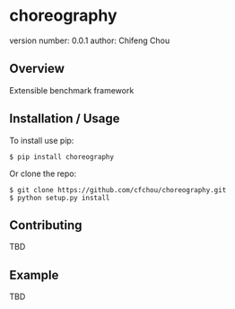 choreography
===============================

version number: 0.0.1
author: Chifeng Chou

Overview
--------

Extensible benchmark framework

Installation / Usage
--------------------

To install use pip:

    $ pip install choreography


Or clone the repo:

    $ git clone https://github.com/cfchou/choreography.git
    $ python setup.py install
    
Contributing
------------

TBD

Example
-------

TBD